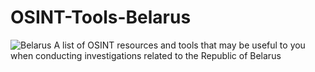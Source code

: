 # OSINT-Tools-Belarus
<img src="https://upload.wikimedia.org/wikipedia/commons/thumb/5/50/Flag_of_Belarus_%281918%2C_1991%E2%80%931995%29.svg/1024px-Flag_of_Belarus_%281918%2C_1991%E2%80%931995%29.svg.png" alt="Belarus"/>
A list of OSINT resources and tools that may be useful to you when conducting investigations related to the Republic of Belarus



